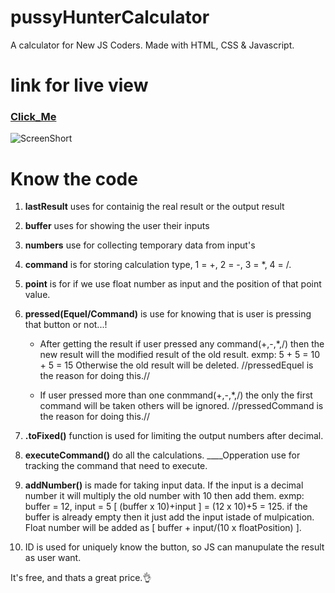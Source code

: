 # pussyHunterCalculator

A calculator for New JS Coders. Made with HTML, CSS & Javascript.

# link for live view

### [Click_Me](https://error6251.github.io/pussyHunterCalculator/)

![ScreenShort](https://github.com/Error6251/pussyHunterCalculator/blob/master/asset/Capture.png)

# Know the code

1. **lastResult** uses for containig the real result or the output result

1. **buffer** uses for showing the user their inputs

1. **numbers** use for collecting temporary data from input's

1. **command** is for storing calculation type, 1 = +, 2 = -, 3 = \*, 4 = /.

1. **point** is for if we use float number as input and the position of that point value.

1. **pressed(Equel/Command)** is use for knowing that is user is pressing that button or not...!

   - After getting the result if user pressed any command(+,-,\*,/) then the new result will the modified result of the old result. exmp: 5 + 5 = 10 + 5 = 15 Otherwise the old result will be deleted. //pressedEquel is the reason for doing this.//

   - If user pressed more than one conmmand(+,-,\*,/) the only the first command will be taken others will be ignored. //pressedCommand is the reason for doing this.//

1. **.toFixed()** function is used for limiting the output numbers after decimal.

1. **executeCommand()** do all the calculations. \_\_\_\_Opperation use for tracking the command that need to execute.

1. **addNumber()** is made for taking input data. If the input is a decimal number it will multiply the old number with 10 then add them. exmp: buffer = 12, input = 5 [ (buffer x 10)+input ] = (12 x 10)+5 = 125. if the buffer is already empty then it just add the input istade of mulpication. Float number will be added as [ buffer + input/(10 x floatPosition) ].

1. ID is used for uniquely know the button, so JS can manupulate the result as user want.

It's free, and thats a great price.👌
